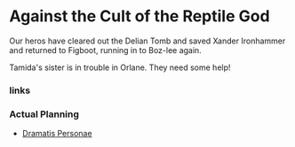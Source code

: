 # Against the Cult of the Reptile God

Our heros have cleared out the Delian Tomb and saved Xander Ironhammer
and returned to Figboot, running in to Boz-lee again.

Tamida's sister is in trouble in Orlane.  They need some help!

### links


### Actual Planning

* [Dramatis Personae](peeps.md)
